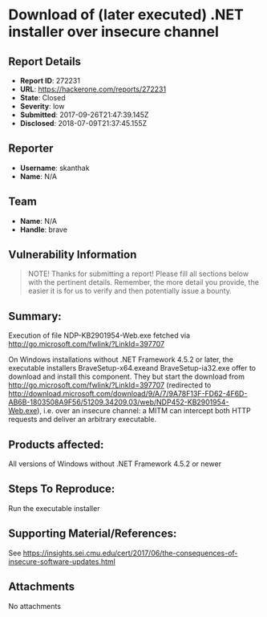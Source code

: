 # Download of (later executed) .NET installer over insecure channel

## Report Details
- **Report ID**: 272231
- **URL**: https://hackerone.com/reports/272231
- **State**: Closed
- **Severity**: low
- **Submitted**: 2017-09-26T21:47:39.145Z
- **Disclosed**: 2018-07-09T21:37:45.155Z

## Reporter
- **Username**: skanthak
- **Name**: N/A

## Team
- **Name**: N/A
- **Handle**: brave

## Vulnerability Information
> NOTE! Thanks for submitting a report! Please fill all sections below with the pertinent details. Remember, the more detail you provide, the easier it is for us to verify and then potentially issue a bounty.

## Summary:

Execution of file NDP-KB2901954-Web.exe fetched via http://go.microsoft.com/fwlink/?LinkId=397707

On Windows installations without .NET Framework 4.5.2 or later, the executable installers BraveSetup-x64.exeand BraveSetup-ia32.exe offer to download and install this component.
They but start the download from http://go.microsoft.com/fwlink/?LinkId=397707 (redirected to http://download.microsoft.com/download/9/A/7/9A78F13F-FD62-4F6D-AB6B-1803508A9F56/51209.34209.03/web/NDP452-KB2901954-Web.exe), i.e. over an insecure channel: a MITM can intercept both HTTP requests and deliver an arbitrary executable.

## Products affected: 

All versions of Windows without .NET Framework 4.5.2 or newer

## Steps To Reproduce:
Run the executable installer

## Supporting Material/References:

See https://insights.sei.cmu.edu/cert/2017/06/the-consequences-of-insecure-software-updates.html


## Attachments
No attachments
